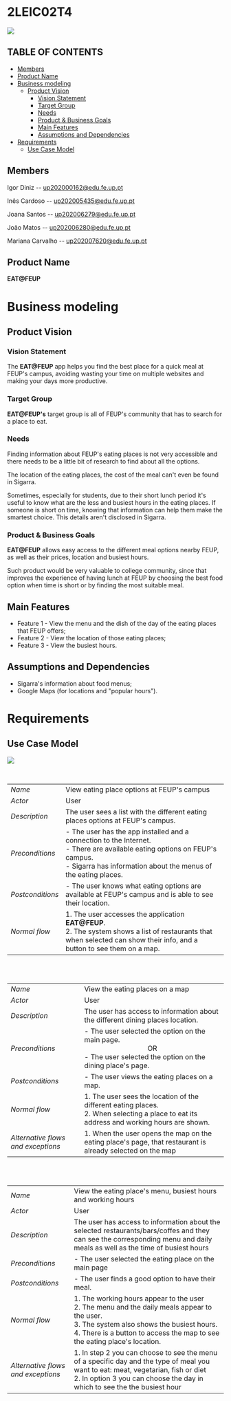 # 2LEIC02T4
<div>
    <img src="https://i.imgur.com/vFwijSi.png">
<div>



## TABLE OF CONTENTS
- [Members](#members)
- [Product Name](#product-name)
- [Business modeling](#business-modeling)
    - [Product Vision](#product-vision)
        - [Vision Statement](#vision-statement)
        - [Target Group](#target-group)
        - [Needs](#needs)
        - [Product & Business Goals](#product-&-business-goals)
        - [Main Features](#main-feature)
        - [Assumptions and Dependencies](#assumptions-and-dependencies)
- [Requirements](#requirements)
    - [Use Case Model](#use-case-model)

## Members

Igor Diniz       -- up202000162@edu.fe.up.pt

Inês Cardoso     -- up202005435@edu.fe.up.pt

Joana Santos     -- up202006279@edu.fe.up.pt

João Matos       -- up202006280@edu.fe.up.pt

Mariana Carvalho -- up202007620@edu.fe.up.pt


## Product Name
 **EAT@FEUP**
    
    
#    Business modeling
## Product Vision
### Vision Statement

    
The **EAT@FEUP** app helps you find the best place for a quick meal at FEUP's campus, avoiding wasting your time on multiple websites and making your days more productive.
        
### Target Group
**EAT@FEUP's** target group is all of FEUP's community that has to search for a place to eat.
    
### Needs

Finding information about FEUP's eating places is not very accessible and there needs to be a little bit of research to find about all the options.

The location of the eating places, the cost of the meal can't even be found in Sigarra.

Sometimes, especially for students, due to their short lunch period it's useful to know what are the less and busiest hours in the eating places. If someone is short on time, knowing that information can help them make the smartest choice. This details aren't disclosed in Sigarra.

### Product & Business Goals

**EAT@FEUP** allows easy access to the different meal options nearby FEUP, as well as their prices, location and busiest hours.

Such product would be very valuable to college community, since that improves the experience of having lunch at FEUP by choosing the best food option when time is short or by finding the most suitable meal.


## Main Features
 - Feature 1 - View the menu and the dish of the day of the eating places that FEUP offers;
 - Feature 2 - View the location of those eating places;
 - Feature 3 - View the busiest hours.

## Assumptions and Dependencies
- Sigarra's information about food menus;
- Google Maps (for locations and "popular hours").
    
# Requirements
## Use Case Model
   ![](https://i.imgur.com/a1JFiJa.png)


<br>

    
|||
| --- | --- |
| *Name* | View eating place options at FEUP's campus |
| *Actor* |  User | 
| *Description* | The user sees a list with the different eating places options at FEUP's campus.  |
| *Preconditions* | - The user has the app installed and a connection to the Internet. <br> - There are available eating options on FEUP's campus. <br> - Sigarra has information about the menus of the eating places. |
| *Postconditions* | - The user knows what eating options are available at FEUP's campus and is able to see their location.|
| *Normal flow* | 1. The user accesses the application **EAT@FEUP**.<br> 2. The system shows a list of restaurants that when selected can show their info, and a button to see them on a map.
    
<br>
<br> 
    
    
    
|||
| --- | --- |
| *Name* | View the eating places on a map |
| *Actor* |  User | 
| *Description* | The user has access to information about the different dining places location.|
| *Preconditions* | - The user selected the option on the main page. <br> <div align="center"> OR </div> - The user selected the option on the dining place's page. |
| *Postconditions* | - The user views the eating places on a map. |
| *Normal flow* | 1. The user sees the location of the different eating places.<br> 2. When selecting a place to eat its address and working hours are shown.<br> |
| *Alternative flows and exceptions* | 1. When the user opens the map on the eating place's page, that restaurant is already selected on the map|
  
<br>
<br> 
    
|||
| --- | --- |
| *Name* | View the eating place's menu, busiest hours and working hours |
| *Actor* |  User | 
| *Description* | The user has access to information about the selected restaurants/bars/coffes and they can see the corresponding menu and daily meals as well as the time of busiest hours|
| *Preconditions* | - The user selected the eating place on the main page |
| *Postconditions* | - The user finds a good option to have their meal. |
| *Normal flow* |1. The working hours appear to the user<br> 2. The menu and the daily meals appear to the user.<br> 3. The system also shows the busiest hours.<br>4. There is a button to access the map to see the eating place's location.|
| *Alternative flows and exceptions* | 1. In step 2 you can choose to see the menu of a specific day and the type of meal you want to eat: meat, vegetarian, fish or diet <br>2. In option 3 you can choose the day in which to see the the busiest hour|

 
    
